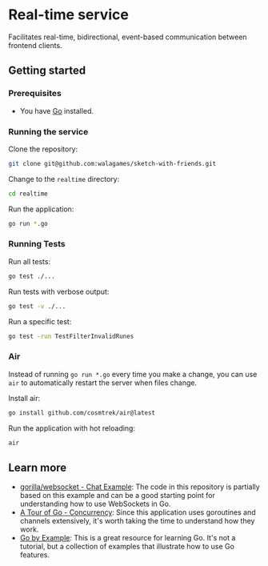 # Real-time service
Facilitates real-time, bidirectional, event-based communication between frontend clients. 

## Getting started
### Prerequisites

- You have [Go](https://golang.org/) installed.

### Running the service

Clone the repository:

```bash
git clone git@github.com:walagames/sketch-with-friends.git
```

Change to the `realtime` directory:

```bash
cd realtime
```

Run the application:

```bash
go run *.go
```

### Running Tests
Run all tests:
```bash
go test ./...
```

Run tests with verbose output:
```bash
go test -v ./...
```

Run a specific test:
```bash
go test -run TestFilterInvalidRunes
```

### Air
Instead of running `go run *.go` every time you make a change, you can use `air` to automatically restart the server when files change.

Install air:
```bash
go install github.com/cosmtrek/air@latest
```
Run the application with hot reloading:
```bash
air
```

## Learn more
- [gorilla/websocket - Chat Example](https://github.com/gorilla/websocket/tree/master/examples/chat): The code in this repository is partially based on this example and can be a good starting point for understanding how to use WebSockets in Go.
- [A Tour of Go - Concurrency](https://go.dev/tour/concurrency/1): Since this application uses goroutines and channels extensively, it's worth taking the time to understand how they work.
- [Go by Example](https://gobyexample.com/): This is a great resource for learning Go. It's not a tutorial, but a collection of examples that illustrate how to use Go features.

